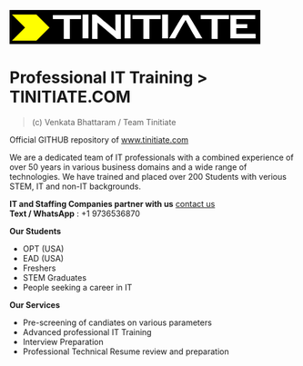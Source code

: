 ![tinitiate.com](images/tinitiate_fg_black_bg_white.png)

# Professional IT Training > TINITIATE.COM
> (c) Venkata Bhattaram / Team Tinitiate

Official GITHUB repository of www.tinitiate.com

We are a dedicated team of IT professionals with a combined experience of over 50 years in various business domains and a wide range of technologies.
We have trained and placed over 200 Students with verious STEM, IT and non-IT backgrounds.

**IT and Staffing Companies partner with us** [contact us](https://docs.google.com/forms/d/e/1FAIpQLScuroC1zbuJWniiGF3spFQELdZPOrWtQ3R1pPKSgfSJoZjkNA/viewform)  
**Text / WhatsApp** : +1 9736536870  

**Our Students**
* OPT (USA)
* EAD (USA)
* Freshers
* STEM Graduates
* People seeking a career in IT

**Our Services**
* Pre-screening of candiates on various parameters
* Advanced professional IT Training
* Interview Preparation
* Professional Technical Resume review and preparation
